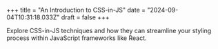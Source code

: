 +++
title = "An Introduction to CSS-in-JS"
date = "2024-09-04T10:31:18.033Z"
draft = false
+++

Explore CSS-in-JS techniques and how they can streamline your styling process within JavaScript frameworks like React.
        